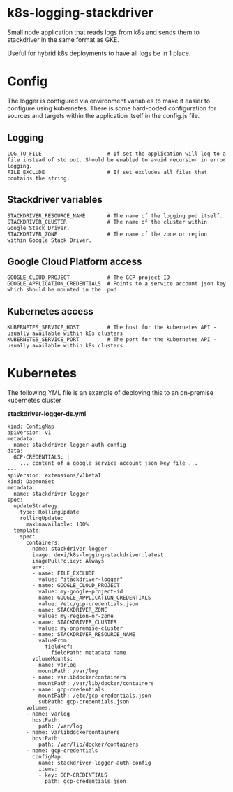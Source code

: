 # k8s-logging-stackdriver
Small node application that reads logs from k8s and sends them to stackdriver in the same format as GKE. 

Useful for hybrid k8s deployments to have all logs be in 1 place. 

# Config
The logger is configured via environment variables to make it easier to configure using kubernetes. 
There is some hard-coded configuration for sources and targets within the application itself in the config.js file. 

## Logging
```
LOG_TO_FILE                     # If set the application will log to a file instead of std out. Should be enabled to avoid recursion in error logging.
FILE_EXCLUDE                    # If set excludes all files that contains the string. 
```

## Stackdriver variables
```
STACKDRIVER_RESOURCE_NAME       # The name of the logging pod itself. 
STACKDRIVER_CLUSTER             # The name of the cluster within Google Stack Driver.
STACKDRIVER_ZONE                # The name of the zone or region within Google Stack Driver.
```

## Google Cloud Platform access
```
GOOGLE_CLOUD_PROJECT            # The GCP project ID
GOOGLE_APPLICATION_CREDENTIALS  # Points to a service account json key which should be mounted in the  pod
```

## Kubernetes access
```
KUBERNETES_SERVICE_HOST         # The host for the kubernetes API - usually available within k8s clusters 
KUBERNETES_SERVICE_PORT         # The port for the kubernetes API - usually available within k8s clusters
```

# Kubernetes

The following YML file is an example of deploying this to an on-premise kubernetes cluster 

**stackdriver-logger-ds.yml**
```
kind: ConfigMap
apiVersion: v1
metadata:
  name: stackdriver-logger-auth-config
data:
  GCP-CREDENTIALS: |
    ... content of a google service account json key file ...
---
apiVersion: extensions/v1beta1
kind: DaemonSet
metadata:
  name: stackdriver-logger
spec:
  updateStrategy:
    type: RollingUpdate
    rollingUpdate:
      maxUnavailable: 100%
  template:
    spec:
      containers:
      - name: stackdriver-logger
        image: dexi/k8s-logging-stackdriver:latest
        imagePullPolicy: Always
        env:
        - name: FILE_EXCLUDE
          value: "stackdriver-logger"
        - name: GOOGLE_CLOUD_PROJECT
          value: my-google-project-id
        - name: GOOGLE_APPLICATION_CREDENTIALS
          value: /etc/gcp-credentials.json
        - name: STACKDRIVER_ZONE
          value: my-region-or-zone
        - name: STACKDRIVER_CLUSTER
          value: my-onpremise-cluster
        - name: STACKDRIVER_RESOURCE_NAME
          valueFrom:
            fieldRef:
              fieldPath: metadata.name
        volumeMounts:
        - name: varlog
          mountPath: /var/log
        - name: varlibdockercontainers
          mountPath: /var/lib/docker/containers
        - name: gcp-credentials
          mountPath: /etc/gcp-credentials.json
          subPath: gcp-credentials.json
      volumes:
      - name: varlog
        hostPath:
          path: /var/log
      - name: varlibdockercontainers
        hostPath:
          path: /var/lib/docker/containers
      - name: gcp-credentials
        configMap:
          name: stackdriver-logger-auth-config
          items:
          - key: GCP-CREDENTIALS
            path: gcp-credentials.json

```
